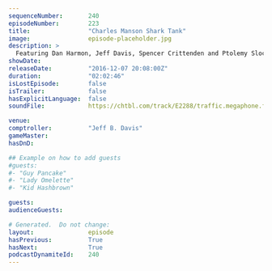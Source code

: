 ```yaml
---
sequenceNumber:       240
episodeNumber:        223
title:                "Charles Manson Shark Tank"
image:                episode-placeholder.jpg
description: >
  Featuring Dan Harmon, Jeff Davis, Spencer Crittenden and Ptolemy Slocum.
showDate:             
releaseDate:          "2016-12-07 20:08:00Z"
duration:             "02:02:46"
isLostEpisode:        false
isTrailer:            false
hasExplicitLanguage:  false
soundFile:            https://chtbl.com/track/E2288/traffic.megaphone.fm/STA7831819096.mp3?updated=1596675652

venue:                
comptroller:          "Jeff B. Davis"
gameMaster:           
hasDnD:               

## Example on how to add guests
#guests:
#- "Guy Pancake"
#- "Lady Omelette"
#- "Kid Hashbrown"

guests:
audienceGuests:

# Generated.  Do not change:
layout:               episode
hasPrevious:          True
hasNext:              True
podcastDynamiteId:    240
---
```


